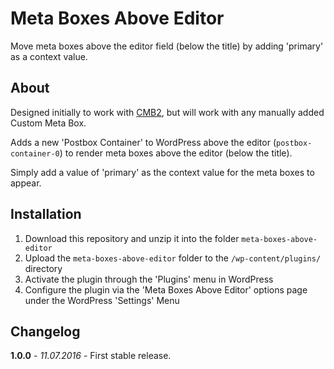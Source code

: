 # Meta Boxes Above Editor

Move meta boxes above the editor field (below the title) by adding 'primary' as a context value.

## About

Designed initially to work with [CMB2](https://wordpress.org/plugins/cmb2/), but will work with any manually added Custom Meta Box.

Adds a new 'Postbox Container' to WordPress above the editor (`postbox-container-0`) to render meta boxes above the editor (below the title).

Simply add a value of 'primary' as the context value for the meta boxes to appear.

## Installation

1. Download this repository and unzip it into the folder `meta-boxes-above-editor`
2. Upload the `meta-boxes-above-editor` folder to the `/wp-content/plugins/` directory
3. Activate the plugin through the 'Plugins' menu in WordPress
4. Configure the plugin via the 'Meta Boxes Above Editor' options page under the WordPress 'Settings' Menu

## Changelog

**1.0.0** - *11.07.2016* - First stable release.  
